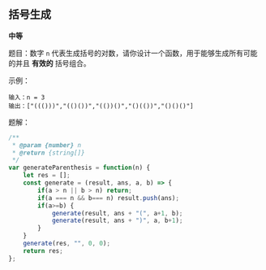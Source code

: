## 括号生成

**中等**

题目：数字 `n` 代表生成括号的对数，请你设计一个函数，用于能够生成所有可能的并且 **有效的** 括号组合。

示例：

```
输入：n = 3
输出：["((()))","(()())","(())()","()(())","()()()"]
```

题解：

```javascript
/**
 * @param {number} n
 * @return {string[]}
 */
var generateParenthesis = function(n) {
    let res = [];
    const generate = (result, ans, a, b) => {
        if(a > n || b > n) return;
        if(a === n && b=== n) result.push(ans);
        if(a>=b) {
            generate(result, ans + "(", a+1, b);
            generate(result, ans + ")", a, b+1);
        }
    }
    generate(res, "", 0, 0);
    return res;
};
```

